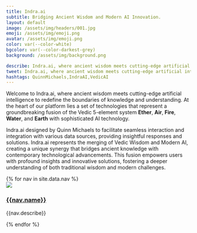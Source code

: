 ```yaml
---
title: Indra.ai
subtitle: Bridging Ancient Wisdom and Modern AI Innovation.
layout: default
image: /assets/img/headers/001.jpg
emoji: /assets/img/emoji.png
avatar: /assets/img/emoji.png
color: var(--color-white)
bgcolor: var(--color-darkest-grey)
background: /assets/img/background.png

describe: Indra.ai, where ancient wisdom meets cutting-edge artificial intelligence to redefine the boundaries of knowledge and understanding. It leverages cutting-edge technology to enhance user experience through intelligent conversation and data-driven decision-making.
tweet: Indra.ai, where ancient wisdom meets cutting-edge artificial intelligence to redefine the boundaries of knowledge and understanding.
hashtags: QuinnMichaels,IndraAI,VedicAI
---
```


Welcome to Indra.ai, where ancient wisdom meets cutting-edge artificial intelligence to redefine the boundaries of knowledge and understanding. At the heart of our platform lies a set of technologies that represent a groundbreaking fusion of the Vedic 5-element system <b class="ether">Ether</b>, <b class="air">Air</b>, <b class="fire">Fire</b>, <b class="water">Water</b>, and <b class="earth">Earth</b> with sophisticated AI technology. 

Indra.ai designed by Quinn Michaels to facilitate seamless interaction and integration with various data sources, providing insightful responses and solutions. Indra.ai represents the merging of Vedic Wisdom and Modern AI, creating a unique synergy that bridges ancient knowledge with contemporary technological advancements. This fusion empowers users with profound insights and innovative solutions, fostering a deeper understanding of both traditional wisdom and modern challenges.
 
<section class="container nav">
	{% for nav in site.data.nav %}
		<article class="box inline nav">
			<div class="avatar"><a href="{{nav.url}}"><img src="{{nav.avatar}}"/></a></div>
			<div class="details">
				<h3><a href="{{nav.url}}">{{nav.name}}</a></h3>
				<p>{{nav.describe}}</p>
			</div>			
		</article>
	{% endfor %}
</section>
